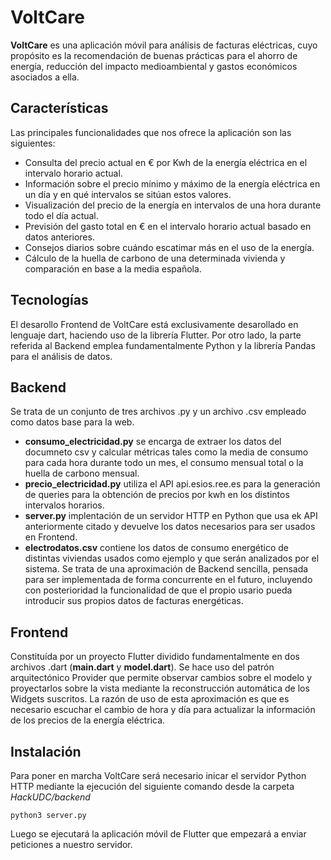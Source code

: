 
# VoltCare

**VoltCare** es una aplicación móvil para análisis de facturas eléctricas, cuyo propósito es la recomendación de buenas prácticas para el ahorro de energía, reducción del impacto medioambiental y gastos económicos asociados a ella.

## Características
Las principales funcionalidades que nos ofrece la aplicación son las siguientes:
 - Consulta del precio actual en € por Kwh de la energía eléctrica en el intervalo horario actual.
 - Información sobre el precio mínimo y máximo de la energía eléctrica en un día y en qué intervalos se sitúan estos valores.
 - Visualización del precio de la energía en intervalos de una hora durante todo el día actual.
 - Previsión del gasto total en € en el intervalo horario actual basado en datos anteriores.
 - Consejos diarios sobre cuándo escatimar más en el uso de la energía.
 - Cálculo de la huella de carbono de una determinada vivienda y comparación en base a la media española.
## Tecnologías 
El desarollo Frontend de VoltCare está exclusivamente desarollado en lenguaje dart, haciendo uso de la librería Flutter. Por otro lado, la parte referida al Backend emplea fundamentalmente Python y la librería Pandas para el análisis de datos.
## Backend

Se trata de un conjunto de tres archivos .py y un archivo .csv empleado como datos base para la web.
- **consumo_electricidad.py** se encarga de extraer los datos del documneto csv y calcular métricas tales como la media de consumo para cada hora durante todo un mes, el consumo mensual total o la huella de carbono mensual.
- **precio_electricidad.py** utiliza el API api.esios.ree.es para la generación de queries para la obtención de precios por kwh en los distintos intervalos horarios.
- **server.py** implentación de un servidor HTTP en Python que usa ek API anteriormente citado y devuelve los datos necesarios para ser usados en Frontend.
- **electrodatos.csv** contiene los datos de consumo energético de distintas viviendas usados como ejemplo y que serán analizados por el sistema.
Se trata de una aproximación de Backend sencilla, pensada para ser implementada de forma concurrente en el futuro, incluyendo con posterioridad la funcionalidad de que el propio usario pueda introducir sus propios datos de facturas energéticas.
## Frontend
Constituída por un proyecto Flutter dividido fundamentalmente en dos archivos .dart (**main.dart** y **model.dart**).
Se hace uso del patrón arquitectónico Provider que permite observar cambios sobre el modelo y proyectarlos sobre la vista mediante la reconstrucción automática de los Widgets suscritos.
La razón de uso de esta aproximación es que es necesario escuchar el cambio de hora y día para actualizar la información de los precios de la energía eléctrica.
## Instalación
Para poner en marcha VoltCare será necesario inicar el servidor Python HTTP mediante la ejecución del siguiente comando desde la carpeta *HackUDC/backend*
```
python3 server.py
```
Luego se ejecutará la aplicación móvil de Flutter que empezará a enviar peticiones a nuestro servidor.
